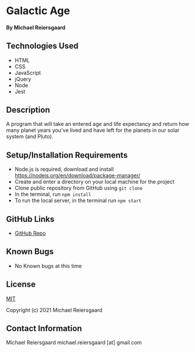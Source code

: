 # Galactic Age
#### By Michael Reiersgaard

## Technologies Used

* HTML
* CSS
* JavaScript
* jQuery
* Node
* Jest

## Description

A program that will take an entered age and life expectancy and return how many planet years you've lived and have left for the planets in our solar system (and Pluto).

## Setup/Installation Requirements

* Node.js is required, download and install https://nodejs.org/en/download/package-manager/
* Create and enter a directory on your local machine for the project
* Clone public repository from GitHub using `git clone `
* In the terminal, run `npm install`
* To run the local server, in the terminal run `npm start`

## GitHub Links
- [GitHub Repo](https://github.com/mireie/galactic-age)

## Known Bugs

* No Known bugs at this time

## License

[MIT](https://en.wikipedia.org/wiki/MIT_License)

Copyright (c) 2021 Michael Reiersgaard


## Contact Information

Michael Reiersgaard michael.reiersgaard [at] gmail.com